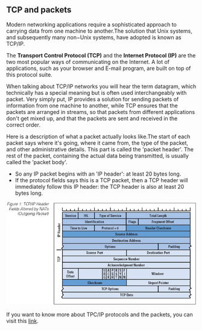 ## TCP and packets

Modern networking applications require a sophisticated approach to carrying data from one machine to another.The solution that Unix systems, and subsequently many non−Unix systems, have adopted is known as TCP/IP.

The **Transport Control Protocol (TCP)** and the **Internet Protocol (IP)** are the two most popular ways of communicating on the Internet. A lot of applications, such as your browser and E-mail program, are built on top of this protocol suite.

When talking about TCP/IP networks you will hear the term datagram, which technically has a special meaning but is often used interchangeably with packet.
Very simply put, IP provides a solution for sending packets of information from one machine to another, while TCP ensures that the packets are arranged in streams, so that packets from different applications don't get mixed up, and that the packets are sent and received in the correct order.

Here is a description of what a packet actually looks like.The start of each packet says where it's going, where it came from, the type of the packet, and other administrative details. This part is called the 'packet header'. The rest of the packet, containing the actual data being transmitted, is usually called the 'packet body'.

- So any IP packet begins with an 'IP header': at least 20 bytes long.
- If the protocol fields says this is a TCP packet, then a TCP header will immediately follow this IP header: the TCP header is also at least 20 bytes long.

![packet](img/packet.gif)

If you want to know more about TPC/IP protocols and the packets, you can visit this [link](http://en.wikipedia.org/wiki/Transmission_Control_Protocol).
